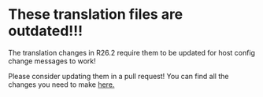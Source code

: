 # These translation files are outdated!!!

The translation changes in R26.2 require them to be updated for host config change messages to work!

Please consider updating them in a pull request! You can find all the changes you need to make [here.](https://github.com/DBTDerpbox/LEB-Resources/compare/R26.1...main#diff-c1c62792da0c52543190b3ab3aab843edda0d74101477dfcf6a431de59b04a4d)
